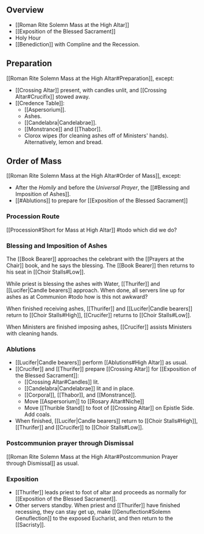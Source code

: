 ## Overview
- [[Roman Rite Solemn Mass at the High Altar]]
- [[Exposition of the Blessed Sacrament]]
- Holy Hour
- [[Benediction]] with Compline and the Recession.

## Preparation
[[Roman Rite Solemn Mass at the High Altar#Preparation]], except:

- [[Crossing Altar]] present, with candles unlit, and [[Crossing Altar#Crucifix]] stowed away.
- [[Credence Table]]:
	- [[Aspersorium]].
	- Ashes.
	- [[Candelabra|Candelabrae]].
	- [[Monstrance]] and [[Thabor]].
	- Clorox wipes (for cleaning ashes off of Ministers' hands). Alternatively, lemon and bread.

## Order of Mass
[[Roman Rite Solemn Mass at the High Altar#Order of Mass]], except:

- After the _Homily_ and before the _Universal Prayer_, the [[#Blessing and Imposition of Ashes]].
- [[#Ablutions]] to prepare for [[Exposition of the Blessed Sacrament]]

### Procession Route
[[Procession#Short for Mass at High Altar]]
#todo which did we do?

### Blessing and Imposition of Ashes
The [[Book Bearer]] approaches the celebrant with the [[Prayers at the Chair]] book, and he says the blessing. The [[Book Bearer]] then returns to his seat in [[Choir Stalls#Low]].

While priest is blessing the ashes with Water, [[Thurifer]] and [[Lucifer|Candle bearers]] approach. When done, all servers line up for ashes as at Communion #todo how is this not awkward?

When finished receiving ashes, [[Thurifer]] and [[Lucifer|Candle bearers]] return to [[Choir Stalls#High]], [[Crucifer]] returns to [[Choir Stalls#Low]].

When Ministers are finished imposing ashes, [[Crucifer]] assists Ministers with cleaning hands.

### Ablutions
- [[Lucifer|Candle bearers]] perform [[Ablutions#High Altar]] as usual.
- [[Crucifer]] and [[Thurifer]] prepare [[Crossing Altar]] for [[Exposition of the Blessed Sacrament]]:
	- [[Crossing Altar#Candles]] lit.
	- [[Candelabra|Candelabrae]] lit and in place.
	- [[Corporal]], [[Thabor]], and [[Monstrance]].
	- Move [[Aspersorium]] to [[Rosary Altar#Niche]]
	- Move [[Thurible Stand]] to foot of [[Crossing Altar]] on Epistle Side. Add coals.
- When finished, [[Lucifer|Candle bearers]] return to [[Choir Stalls#High]], [[Thurifer]] and [[Crucifer]] to [[Choir Stalls#Low]].

### Postcommunion prayer through Dismissal
[[Roman Rite Solemn Mass at the High Altar#Postcommunion Prayer through Dismissal]] as usual.

### Exposition
- [[Thurifer]] leads priest to foot of altar and proceeds as normally for [[Exposition of the Blessed Sacrament]].
- Other servers standby. When priest and [[Thurifer]] have finished recessing, they can stay get up, make [[Genuflection#Solemn Genuflection]] to the exposed Eucharist, and then return to the [[Sacristy]].